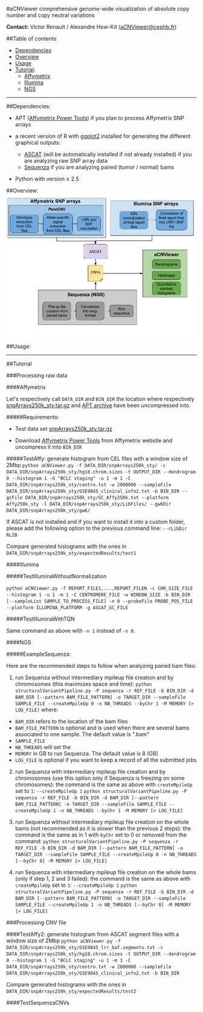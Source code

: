 #aCNViewer
comprehensive genome-wide visualization of absolute copy number and copy neutral variations

**Contact:** Victor Renault / Alexandre How-Kit (aCNViewer@cephb.fr)

##Table of contents
- [Dependencies](#dependencies)
- [Overview](#overview)
- [Usage](#usage)
- [Tutorial](#tutorial):
  + [Affymetrix](#affymetrix)
  + [Illumina](#illumina)
  + [NGS](#ngs)


***

##Dependencies:

* APT ([Affymetrix Power Tools](http://www.affymetrix.com/estore/partners_programs/programs/developer/tools/powertools.affx#1_2)) if you plan to process Affymetrix SNP arrays

* a recent version of R with [ggplot2](https://cran.r-project.org/web/packages/ggplot2/index.html) installed for generating the different graphical outputs:
  + [ASCAT](https://www.crick.ac.uk/peter-van-loo/software/ASCAT) (will be automatically installed if not already installed) if you are analyzing raw SNP array data
  + [Sequenza](https://cran.r-project.org/web/packages/sequenza/index.html) if you are analyzing paired (tumor / normal) bams

* Python with version &ge; 2.5


##Overview:
![Overview of CNViewer:](/img/aCNViewer.png?raw=true "Overview of aCNViewer")  


##Usage:



***


##Tutorial

###Processing raw data

####Affymetrix

Let's respectively call `DATA_DIR` and `BIN_DIR` the location where respectively [snpArrays250k_sty.tar.gz](https://drive.google.com/file/d/0B9ZcXWVM-9y1SDktTTBjVVd1ZVk/view?usp=sharing) and [APT archive]((http://www.affymetrix.com/estore/partners_programs/programs/developer/tools/powertools.affx#1_2)) have been uncompressed into.

#####Requirements:

* Test data set [snpArrays250k_sty.tar.gz](https://drive.google.com/file/d/0B9ZcXWVM-9y1SDktTTBjVVd1ZVk/view?usp=sharing)

* Download [Affymetrix Power Tools](http://www.affymetrix.com/estore/partners_programs/programs/developer/tools/powertools.affx#1_2) from Affymetrix website and uncompress it into `BIN_DIR`



#####TestAffy: generate histogram from CEL files with a window size of 2Mbp
`python aCNViewer.py -f DATA_DIR/snpArrays250k_sty/ -c DATA_DIR/snpArrays250k_sty/hg18.chrom.sizes -t OUTPUT_DIR --dendrogram 0 --histogram 1 -G "BCLC staging" -u 1 -m 1 -C DATA_DIR/snpArrays250k_sty/centro.txt -w 2000000 --sampleFile DATA_DIR/snpArrays250k_sty/GSE9845_clinical_info2.txt -b BIN_DIR --gcFile DATA_DIR/snpArrays250k_sty/GC_Affy250k.txt --platform Affy250k_sty -l DATA_DIR/snpArrays250k_sty/LibFiles/ --gw6Dir DATA_DIR/snpArrays250k_sty/gw6/`

If ASCAT is not installed and if you want to install it into a custom folder, please add the following option to the previous command line: `--rLibDir RLIB`

Compare generated histograms with the ones in `DATA_DIR/snpArrays250k_sty/expectedResults/test1`


####Illumina

#####TestIlluminaWithoutNormalization

`python aCNViewer.py -f REPORT_FILE1,...,REPORT_FILEN -c CHR_SIZE_FILE --histogram 1 -u 1 -m 1 -C CENTROMERE_FILE -w WINDOW_SIZE -b BIN_DIR [--sampleList SAMPLE_TO_PROCESS_FILE] -n 0 --probeFile PROBE_POS_FILE --platform ILLUMINA_PLATFORM -g ASCAT_GC_FILE`


#####TestIlluminaWithTQN

Same command as above with `-n 1` instead of `-n 0`.


####NGS

#####ExampleSequenza: 

Here are the recommended steps to follow when analyzing paired bam files:

1. run Sequenza without intermediary mpileup file creation and by chromosomes (this maximizes space and time):
`python structuralVariantPipeline.py -P sequenza -r REF_FILE -b BIN_DIR -d BAM_DIR [--pattern BAM_FILE_PATTERN] -o TARGET_DIR --sampleFile SAMPLE_FILE --createMpileUp 0 -n NB_THREADS --byChr 1 -M MEMORY [> LOG_FILE]`
where:
* `BAM_DIR` refers to the location of the bam files
* `BAM_FILE_PATTERN` is optional and is used when there are several bams associated to one sample. The default value is ".bam"
* `SAMPLE_FILE` 
* `NB_THREADS` will set the 
* `MEMORY` in GB to run Sequenza. The default value is 8 (GB)
* `LOG_FILE` is optional if you want to keep a record of all the submitted jobs


2. run Sequenza with intermediary mpileup file creation and by chromosomes (use this option only if Sequenza is freezing on some chromosomes):
the command is the same as above with `createMpileUp` set to `1`: `--createMpileUp 1`
`python structuralVariantPipeline.py -P sequenza -r REF_FILE -b BIN_DIR -d BAM_DIR [--pattern BAM_FILE_PATTERN] -o TARGET_DIR --sampleFile SAMPLE_FILE --createMpileUp 1 -n NB_THREADS --byChr 1 -M MEMORY [> LOG_FILE]`


3. run Sequenza without intermediary mpileup file creation on the whole bams (not recommended as it is slower than the previous 2 steps):
the command is the same as in 1 with `byChr` set to 0 or removed from the command:
`python structuralVariantPipeline.py -P sequenza -r REF_FILE -b BIN_DIR -d BAM_DIR [--pattern BAM_FILE_PATTERN] -o TARGET_DIR --sampleFile SAMPLE_FILE --createMpileUp 0 -n NB_THREADS [--byChr 0] -M MEMORY [> LOG_FILE]`


4. run Sequenza with intermediary mpileup file creation on the whole bams (only if step 1, 2 and 3 failed):
the command is the same as above with `createMpileUp` set to `1`: `--createMpileUp 1`
`python structuralVariantPipeline.py -P sequenza -r REF_FILE -b BIN_DIR -d BAM_DIR [--pattern BAM_FILE_PATTERN] -o TARGET_DIR --sampleFile SAMPLE_FILE --createMpileUp 1 -n NB_THREADS [--byChr 0] -M MEMORY [> LOG_FILE]`



###Processing CNV file

####TestAffy2: generate histogram from ASCAT segment files with a window size of 2Mbp
`python aCNViewer.py -f DATA_DIR/snpArrays250k_sty/GSE9845_lrr_baf.segments.txt -c DATA_DIR/snpArrays250k_sty/hg18.chrom.sizes -t OUTPUT_DIR --dendrogram 0 --histogram 1 -G "BCLC staging" -u 1 -m 1 -C DATA_DIR/snpArrays250k_sty/centro.txt -w 2000000 --sampleFile DATA_DIR/snpArrays250k_sty/GSE9845_clinical_info2.txt -b BIN_DIR`

Compare generated histograms with the ones in `DATA_DIR/snpArrays250k_sty/expectedResults/test2`


####TestSequenzaCNVs


